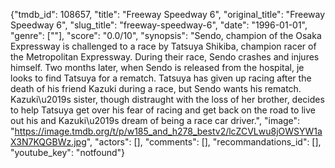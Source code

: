 {"tmdb_id": 108657, "title": "Freeway Speedway 6", "original_title": "Freeway Speedway 6", "slug_title": "freeway-speedway-6", "date": "1996-01-01", "genre": [""], "score": "0.0/10", "synopsis": "Sendo, champion of the Osaka Expressway is challenged to a race by Tatsuya Shikiba, champion racer of the Metropolitan Expressway. During their race, Sendo crashes and injures himself. Two months later, when Sendo is released from the hospital, je looks to find Tatsuya for a rematch. Tatsuya has given up racing after the death of his friend Kazuki during a race, but Sendo wants his rematch. Kazuki\u2019s sister, though distraught with the loss of her brother, decides to help Tatsuya get over his fear of racing and get back on the road to live out his and Kazuki\u2019s dream of being a race car driver.", "image": "https://image.tmdb.org/t/p/w185_and_h278_bestv2/lcZCVLwu8jOWSYW1aX3N7KQGBWz.jpg", "actors": [], "comments": [], "recommandations_id": [], "youtube_key": "notfound"}